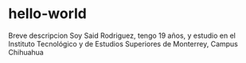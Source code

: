 # hello-world
Breve descripcion
Soy Said Rodriguez, tengo 19 años, y estudio en el Instituto Tecnológico y de Estudios Superiores de Monterrey, Campus Chihuahua
